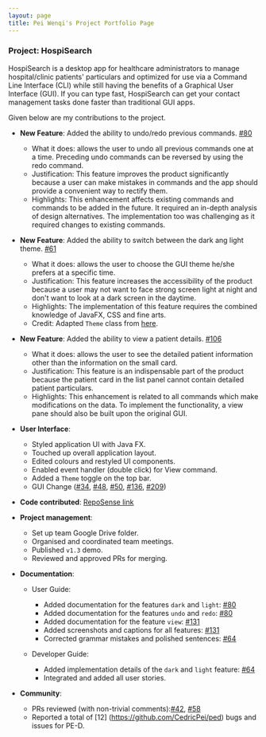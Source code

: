 ```yaml
---
layout: page
title: Pei Wenqi's Project Portfolio Page
---
```


### Project: HospiSearch

HospiSearch is a desktop app for healthcare administrators to manage hospital/clinic patients' particulars and optimized for use via a Command Line Interface (CLI) while still having the benefits of a Graphical User Interface (GUI). If you can type fast, HospiSearch can get your contact management tasks done faster than traditional GUI apps.

Given below are my contributions to the project.

* **New Feature**: Added the ability to undo/redo previous commands.
    [\#80](https://github.com/AY2223S2-CS2103T-T11-4/tp/pull/80)
    * What it does: allows the user to undo all previous commands one at a time. Preceding undo commands can be reversed by using the redo command.
    * Justification: This feature improves the product significantly because a user can make mistakes in commands and the app should provide a convenient way to rectify them.
    * Highlights: This enhancement affects existing commands and commands to be added in the future. It required an in-depth analysis of design alternatives. The implementation too was challenging as it required changes to existing commands.



* **New Feature**: Added the ability to switch between the dark ang light theme.
    [\#61](https://github.com/AY2223S2-CS2103T-T11-4/tp/pull/61)
    * What it does: allows the user to choose the GUI theme he/she prefers at a specific time.
    * Justification: This feature increases the accessibility of the product because a user may not want to face strong screen light at night and don't want to look at a dark screen in the daytime.
    * Highlights: The implementation of this feature requires the combined knowledge of JavaFX, CSS and fine arts. 
    * Credit: Adapted `Theme` class from [here](https://github.com/junlong4321/tp/blob/master/src/main/java/tutorspet/ui/stylesheet/Stylesheet.java).



* **New Feature**: Added the ability to view a patient details.
    [\#106](https://github.com/AY2223S2-CS2103T-T11-4/tp/pull/106)
    * What it does: allows the user to see the detailed patient information other than the information on the small card.
    * Justification: This feature is an indispensable part of the product because the patient card in the list panel cannot contain detailed patient particulars.
    * Highlights: This enhancement is related to all commands which make modifications on the data. To implement the functionality, a view pane should also be built upon the original GUI.



* **User Interface**:
    * Styled application UI with Java FX.
    * Touched up overall application layout.
    * Edited colours and restyled UI components.
    * Enabled event handler (double click) for View command.
    * Added a `Theme` toggle on the top bar.
    * GUI Change ([\#34](https://github.com/AY2223S2-CS2103T-T11-4/tp/pull/34), [\#48](https://github.com/AY2223S2-CS2103T-T11-4/tp/pull/48), [\#50](https://github.com/AY2223S2-CS2103T-T11-4/tp/pull/50), [\#136](https://github.com/AY2223S2-CS2103T-T11-4/tp/pull/136), [\#209](https://github.com/AY2223S2-CS2103T-T11-4/tp/pull/209))



* **Code contributed**: [RepoSense link](https://nus-cs2103-ay2223s2.github.io/tp-dashboard/?search=cedric&sort=groupTitle&sortWithin=title&timeframe=commit&mergegroup=&groupSelect=groupByRepos&breakdown=true&checkedFileTypes=docs~functional-code~test-code~other&since=2023-02-17)


* **Project management**:
    * Set up team Google Drive folder.
    * Organised and coordinated team meetings.
    * Published `v1.3` demo.
    * Reviewed and approved PRs for merging.
    

* **Documentation**:
    * User Guide:
        * Added documentation for the features `dark` and `light`: [\#80](https://github.com/AY2223S2-CS2103T-T11-4/tp/pull/80)
        * Added documentation for the features `undo` and `redo`: [\#80](https://github.com/AY2223S2-CS2103T-T11-4/tp/pull/80)
        * Added documentation for the feature `view`: [\#131](https://github.com/AY2223S2-CS2103T-T11-4/tp/pull/131)
        * Added screenshots and captions for all features: [\#131](https://github.com/AY2223S2-CS2103T-T11-4/tp/pull/131)
        * Corrected grammar mistakes and polished sentences: [\#64](https://github.com/AY2223S2-CS2103T-T11-4/tp/pull/64)

    * Developer Guide:
        * Added implementation details of the `dark` and `light` feature: [\#64](https://github.com/AY2223S2-CS2103T-T11-4/tp/pull/64)
        * Integrated and added all user stories.


* **Community**:
    * PRs reviewed (with non-trivial comments):[\#42](https://github.com/AY2223S2-CS2103T-T11-4/tp/pull/42), [\#58](https://github.com/AY2223S2-CS2103T-T11-4/tp/pull/58)
    * Reported a total of [12] (https://github.com/CedricPei/ped) bugs and issues for PE-D.
